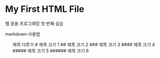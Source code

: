 # My First HTML File

웹 응용 프로그래밍 첫 번째 실습

markdown 사용법

<ul>제목 다루기
# 제목 크기 1
## 제목 크기 2
### 제목 크기 3
#### 제목 크기 4
##### 제목 크기 5
###### 제목 크기 6
